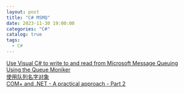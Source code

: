 ```yaml
---
layout: post
title: "C# MSMQ"
date: 2023-11-30 19:00:00
categories: "C#"
catalog: true
tags:
  - C#
---
```

 
[Use Visual C# to write to and read from Microsoft Message Queuing](https://learn.microsoft.com/en-us/previous-versions/troubleshoot/msmq/write-read-msmq-visual-csharp)  
[Using the Queue Moniker](https://learn.microsoft.com/en-us/windows/win32/cossdk/using-the-queue-moniker)  
[使用队列名字对象](https://learn.microsoft.com/zh-cn/windows/win32/cossdk/using-the-queue-moniker)  
[COM+ and .NET - A practical approach - Part 2](https://www.codeproject.com/Articles/6291/COM-and-NET-A-practical-approach-Part-2)   
